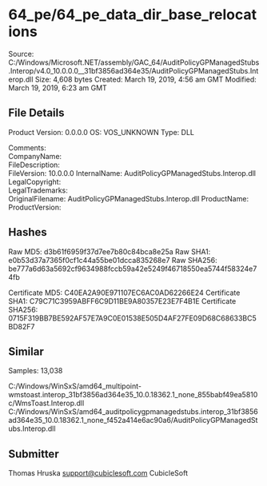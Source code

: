 64_pe/64_pe_data_dir_base_relocations
=====================================

Source:  C:/Windows/Microsoft.NET/assembly/GAC_64/AuditPolicyGPManagedStubs.Interop/v4.0_10.0.0.0__31bf3856ad364e35/AuditPolicyGPManagedStubs.Interop.dll
Size:  4,608 bytes
Created:  March 19, 2019, 4:56 am GMT
Modified:  March 19, 2019, 6:23 am GMT

File Details
------------

Product Version:  0.0.0.0
OS:  VOS_UNKNOWN
Type:  DLL

Comments:   
CompanyName:   
FileDescription:   
FileVersion:  10.0.0.0
InternalName:  AuditPolicyGPManagedStubs.Interop.dll
LegalCopyright:   
LegalTrademarks:   
OriginalFilename:  AuditPolicyGPManagedStubs.Interop.dll
ProductName:   
ProductVersion:   

Hashes
------

Raw MD5:  d3b61f6959f37d7ee7b80c84bca8e25a
Raw SHA1:  e0b53d37a7365f0cf1c44a55be01dcca835268e7
Raw SHA256:  be777a6d63a5692cf9634988fccb59a42e5249f46718550ea5744f58324e74fb

Certificate MD5:  C40EA2A90E971107EC6AC0AD62266E24
Certificate SHA1:  C79C71C3959ABFF6C9D11BE9A80357E23E7F4B1E
Certificate SHA256:  0715F319BB7BE592AF57E7A9C0E01538E505D4AF27FE09D68C68633BC5BD82F7

Similar
-------

Samples:  13,038

C:/Windows/WinSxS/amd64_multipoint-wmstoast.interop_31bf3856ad364e35_10.0.18362.1_none_855babf49ea5810c/WmsToast.Interop.dll
C:/Windows/WinSxS/amd64_auditpolicygpmanagedstubs.interop_31bf3856ad364e35_10.0.18362.1_none_f452a414e6ac90a6/AuditPolicyGPManagedStubs.Interop.dll

Submitter
---------

Thomas Hruska
support@cubiclesoft.com
CubicleSoft
